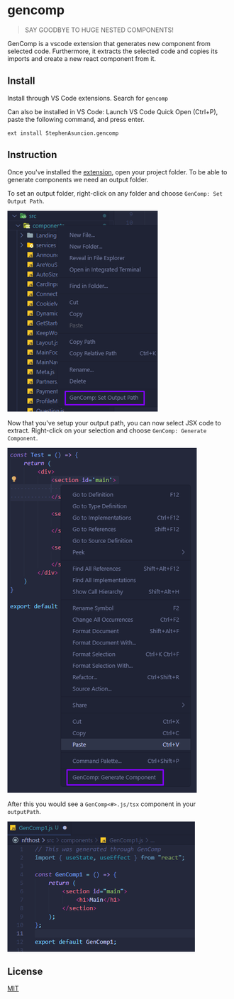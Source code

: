 # gencomp

> SAY GOODBYE TO HUGE NESTED COMPONENTS!

GenComp is a vscode extension that generates new component from selected code. Furthermore, it extracts the selected code and copies its imports and create a new react component from it.

## Install

Install through VS Code extensions. Search for `gencomp`

Can also be installed in VS Code: Launch VS Code Quick Open (Ctrl+P), paste the following command, and press enter.

```
ext install StephenAsuncion.gencomp
```

## Instruction

Once you've installed the [extension](https://marketplace.visualstudio.com/items?itemName=StephenAsuncion.gencomp), open your project folder. To be able to generate components we need an output folder.

To set an output folder, right-click on any folder and choose `GenComp: Set Output Path`.

![Setting Output Path](assets/images/setup-1.png)

Now that you've setup your output path, you can now select JSX code to extract.
Right-click on your selection and choose `GenComp: Generate Component`.

![Generating Component](assets/images/setup-2.png)

After this you would see a `GenComp<#>.js/tsx` component in your `outputPath`.

![Generated Component](assets/images/setup-3.png)

## License

[MIT](https://github.com/stephenasuncionDEV/gencomp/blob/main/LICENSE)
